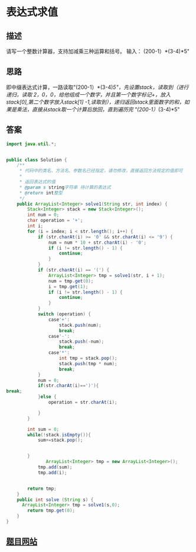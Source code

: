 # 表达式求值

## 描述
请写一个整数计算器，支持加减乘三种运算和括号。
输入：
(200-1）*(3-4)*5"


## 思路
即中缀表达式计算，一路读取"(200-1）*(3-4)*5"，先设置stack，读取到（进行递归，读取 2，0，0，给他组成一个数字，并且第一个数字标记+，放入stack[0],第二个数字放入stack[1] -1,读取到），递归返回stack里面数字的和，如果是乘法，直接从stack取一个计算后放回，直到遍历完 "(200-1）*(3-4)*5"
## 答案
``` java
import java.util.*;


public class Solution {
    /**
     * 代码中的类名、方法名、参数名已经指定，请勿修改，直接返回方法规定的值即可
     *
     * 返回表达式的值
     * @param s string字符串 待计算的表达式
     * @return int整型
     */
    public ArrayList<Integer> solve1(String str, int index) {
        Stack<Integer> stack = new Stack<Integer>();
        int num = 0;
        char operation = '+';
        int i;
        for (i = index; i < str.length(); i++) {
            if (str.charAt(i) >= '0' && str.charAt(i) <= '9') {
                num = num * 10 + str.charAt(i) - '0';
                if (i != str.length() - 1) {
                    continue;
                }
            }
            if (str.charAt(i) == '(') {
                ArrayList<Integer> tmp = solve1(str, i + 1);
                num = tmp.get(0);
                i = tmp.get(1);
                if (i != str.length() - 1) {
                    continue;
                }
            }
            switch (operation) {
                case'+':
                    stack.push(num);
                    break;
                case'-':
                    stack.push(-num);
                    break;
                case'*':
                    int tmp = stack.pop();
                    stack.push(tmp * num);
                    break;
            }
            num = 0;
            if(str.charAt(i)==')'){
break;
            }else {
                operation = str.charAt(i);

            }
        }

        int sum = 0;
        while(!stack.isEmpty()){
            sum+=stack.pop();


        }
               ArrayList<Integer> tmp = new ArrayList<Integer>();
            tmp.add(sum);
            tmp.add(i);


        return tmp;
    }
    public int solve (String s) {
      ArrayList<Integer> tmp = solve1(s,0);
        return tmp.get(0);
    }
}
```

## [题目网站](https://www.nowcoder.com/practice/c215ba61c8b1443b996351df929dc4d4?tpId=308&tqId=1076787&ru=%2Fpractice%2F885c1db3e39040cbae5cdf59fb0e9382&qru=%2Fta%2Falgorithm-start%2Fquestion-ranking&sourceUrl=%2Fexam%2Foj%3Fpage%3D1%26tab%3D%25E7%25AE%2597%25E6%25B3%2595%25E7%25AF%2587%26topicId%3D308)

